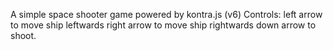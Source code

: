 A simple space shooter game powered by kontra.js (v6)
Controls:
left arrow to move ship leftwards
right arrow to move ship rightwards
down arrow to shoot.